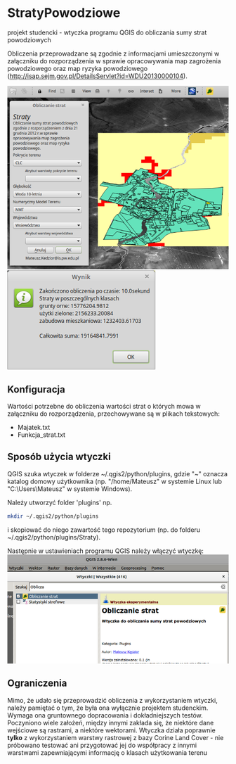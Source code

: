 # StratyPowodziowe
projekt studencki - wtyczka programu QGIS do obliczania sumy strat powodziowych

Obliczenia przeprowadzane są zgodnie z informacjami umieszczonymi w załączniku do rozporządzenia w sprawie opracowywania map zagrożenia powodziowego oraz map ryzyka powodziowego (http://isap.sejm.gov.pl/DetailsServlet?id=WDU20130000104).

![zrut ekranu - uruchomiona wtyczka](/Obrazki/wtyczkaWAkcji1.png?raw=true)
![okienko dialogowe z potwierdzeniem zakończenia obliczeń](/Obrazki/wynikObliczenCLC.png?raw=true)

## Konfiguracja
Wartości potrzebne do obliczenia wartości strat o których mowa w załączniku do rozporządzenia, przechowywane są w plikach tekstowych:
* Majatek.txt
* Funkcja_strat.txt

## Sposób użycia wtyczki
QGIS szuka wtyczek w folderze ~/.qgis2/python/plugins, gdzie "~" oznacza katalog domowy użytkownika
(np. "/home/Mateusz" w systemie Linux lub "C:\Users\Mateusz" w systemie Windows).

Należy utworzyć folder 'plugins' np.
```bash
mkdir ~/.qgis2/python/plugins
```
i skopiować do niego zawartość tego repozytorium (np. do folderu ~/.qgis2/python/plugins/Straty).

Następnie w ustawieniach programu QGIS należy włączyć wtyczkę:
![uruchamianie wtyczki](/Obrazki/QGISwtyczkaJakUruchomić.png?raw=true)

## Ograniczenia

Mimo, że udało się przeprowadzić obliczenia z wykorzystaniem wtyczki, należy pamiętać o tym, że była ona wyłącznie projektem studenckim. Wymaga ona gruntownego dopracowania i dokładniejszych testów.
Poczyniono wiele założeń, między innymi zakłada się, że niektóre dane wejściowe są rastrami, a niektóre wektorami.
Wtyczka działa poprawnie **tylko** z wykorzystaniem warstwy rastrowej z bazy Corine Land Cover - nie próbowano testować ani przygotować jej do współpracy z innymi warstwami zapewniającymi informację o klasach użytkowania terenu
